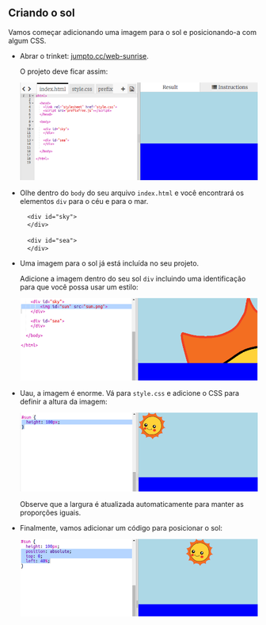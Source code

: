## Criando o sol

Vamos começar adicionando uma imagem para o sol e posicionando-a com algum CSS.

+ Abrar o trinket: <a href="http://jumpto.cc/web-sunrise" target="_blank">jumpto.cc/web-sunrise</a>.
    
    O projeto deve ficar assim:
    
    ![screenshot](images/sunrise-starter.png)

+ Olhe dentro do `body` do seu arquivo `index.html` e você encontrará os elementos `div` para o céu e para o mar.
    
        <div id="sky">
        </div>
        
        <div id="sea">
        </div>
        

+ Uma imagem para o sol já está incluída no seu projeto.
    
    Adicione a imagem dentro do seu sol `div` incluindo uma identificação para que você possa usar um estilo:
    
    ![screenshot](images/sunrise-sun-image.png)

+ Uau, a imagem é enorme. Vá para `style.css` e adicione o CSS para definir a altura da imagem:
    
    ![screenshot](images/sunrise-sun-height.png)
    
    Observe que a largura é atualizada automaticamente para manter as proporções iguais.

+ Finalmente, vamos adicionar um código para posicionar o sol:
    
    ![screenshot](images/sunrise-sun-position.png)